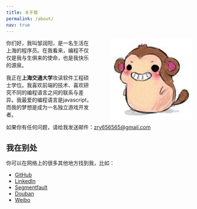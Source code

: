 ```yaml
---
title: 关于我
permalink: /about/
nav: true
---
```


<img src="/images/monkey.jpg" width="220" height="220" style="padding-left:50px; float:right;">

你们好，我叫邹润阳，是一名生活在上海的程序员。在我看来，编程不仅仅是我与生俱来的使命，也是我快乐的源泉。

我正在**上海交通大学**攻读软件工程硕士学位。我喜欢前端的技术、喜欢研究不同的编程语言之间的联系与差异。我最爱的编程语言是javascript，而我的梦想是成为一名独立游戏开发者。

如果你有任何问题，请给我发送邮件：[zry656565@gmail.com](mailto:zry656565@gmail.com)

## 我在别处

你可以在网络上的很多其他地方找到我，比如：

- [GitHub](https://github.com/zry656565)
- [LinkedIn](http://www.linkedin.com/profile/view?id=289040657)
- [Segmentfault](http://segmentfault.com/u/jerryzou)
- [Douban](http://www.douban.com/people/jerry_zou/)
- [Weibo](http://weibo.com/u/1943775181)
